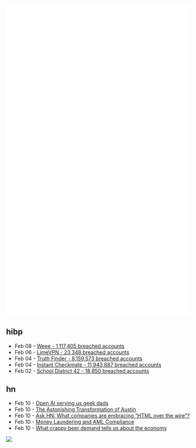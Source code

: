![Metrics](https://raw.githubusercontent.com/phixion/phixion/master/metrics.svg)

## hibp

<!--
for https://github.com/phixion/phixion/blob/main/.github/workflows/feeds.yml
-->
<!--START_SECTION:haveibeenpwnd-->
- Feb 08 - [Weee - 1,117,405 breached accounts](https://haveibeenpwned.com/PwnedWebsites#Weee)
- Feb 06 - [LimeVPN - 23,348 breached accounts](https://haveibeenpwned.com/PwnedWebsites#LimeVPN)
- Feb 04 - [Truth Finder - 8,159,573 breached accounts](https://haveibeenpwned.com/PwnedWebsites#TruthFinder)
- Feb 04 - [Instant Checkmate - 11,943,887 breached accounts](https://haveibeenpwned.com/PwnedWebsites#InstantCheckmate)
- Feb 02 - [School District 42 - 18,850 breached accounts](https://haveibeenpwned.com/PwnedWebsites#SchoolDistrict42)
<!--END_SECTION:haveibeenpwnd-->

## hn

<!--
for https://github.com/phixion/phixion/blob/main/.github/workflows/feeds.yml
-->
<!--START_SECTION:hn-->
- Feb 10 - [Open AI serving us geek dads](https://apps.apple.com/us/app/rory-bedtime-story-generator/id1664174652)
- Feb 10 - [The Astonishing Transformation of Austin](https://www.newyorker.com/magazine/2023/02/13/the-astonishing-transformation-of-austin)
- Feb 10 - [Ask HN: What companies are embracing “HTML over the wire”?](https://news.ycombinator.com/item?id=34744348)
- Feb 10 - [Money Laundering and AML Compliance](https://www.bitsaboutmoney.com/archive/money-laundering-and-aml-compliance/)
- Feb 10 - [What crappy beer demand tells us about the economy](https://www.freightwaves.com/news/what-crappy-beer-demand-tells-us-about-the-economy)
<!--END_SECTION:hn-->

<!--
for https://yhype.me
-->
![](https://hit.yhype.me/github/profile?user_id=13013670)
